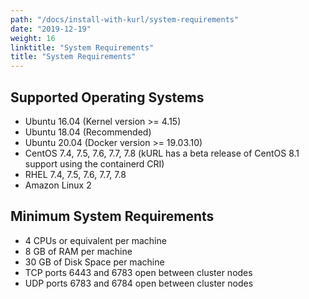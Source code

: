 ```yaml
---
path: "/docs/install-with-kurl/system-requirements"
date: "2019-12-19"
weight: 16
linktitle: "System Requirements"
title: "System Requirements"
---
```


## Supported Operating Systems

* Ubuntu 16.04 (Kernel version >= 4.15)
* Ubuntu 18.04 (Recommended)
* Ubuntu 20.04 (Docker version >= 19.03.10)
* CentOS 7.4, 7.5, 7.6, 7.7, 7.8 (kURL has a beta release of CentOS 8.1 support using the containerd CRI)
* RHEL 7.4, 7.5, 7.6, 7.7, 7.8
* Amazon Linux 2

## Minimum System Requirements

* 4 CPUs or equivalent per machine
* 8 GB of RAM per machine
* 30 GB of Disk Space per machine
* TCP ports 6443 and 6783 open between cluster nodes
* UDP ports 6783 and 6784 open between cluster nodes

